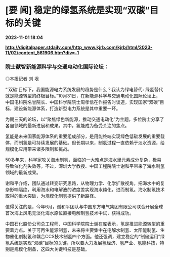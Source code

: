 # [要 闻] 稳定的绿氢系统是实现“双碳”目标的关键

**2023-11-01 18:04**

**http://digitalpaper.stdaily.com/http_www.kjrb.com/kjrb/html/2023-11/02/content_561906.htm?div=-1**

### 院士献智新能源科学与交通电动化国际论坛：

 ◎本报记者 刘 垠

 “‘双碳’目标下，我国能源电力系统发展的趋势是什么？我认为绿电替代+绿氢替代就是能源转型的终极目标。”10月31日，在新能源科学与交通电动化国际论坛上，中国电科院名誉院长、中国科学院院士周孝信在作报告时谈道，实现国家“双碳”目标，建设新能源体系，打造新型电力系统是其中重要一环。

 为期三天的论坛，以“聚焦绿色新能源，推动交通电动化”为主题，多位院士分享了各自领域的最新进展和成果。其中，氢能成为备受关注的焦点。

 氢能是未来国家能源体系的重要组成部分，是用能终端实现绿色低碳发展的重要载体，而制氢是可持续发展的基础。但长期以来，制氢过程一直依赖于淡水资源，给规模化应用带来诸多限制和挑战。

 50多年来，科学家攻关海水制氢，面临的一大难点是海水里元素成分复杂，极易导致催化剂失效等。不过，深圳大学教授、中国工程院院士谢和平带来了海水制氢领域的最新成果。

 谢和平介绍，团队通过转变研究思路，从物理力学、化学扩散视角，把海水中的复杂影响隔绝，利用海水和电解液的浓度差实现海水纯化，进而制氢。海水制氢技术取得的重大突破，为规模化制氢提供了新路径。

 值得关注的是，今年6月，谢和平团队与中国东方电气集团有限公司联合开展全球首次海上风电无淡化海水原位直接电解制氢技术中试，获得成功。

 中国石化股份公司总工程师、中国科学院院士谢在库表示，氢是推进能源转型的重要着力点。关于可再生能源制氢，未来将主要集中在电解水制氢、太阳能制氢、生物催化剂制氢和耦合CCS技术制氢四个方面。他还强调，建立稳定的“制储运用”绿氢系统是实现“双碳”目标的关键，所以要大力发展氢经济、氢产业、氢能科技，特别是规模化制备，这四大关键科技是基础。